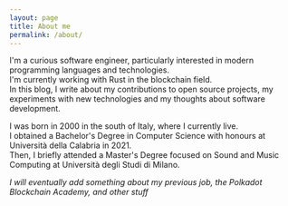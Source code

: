 ```yaml
---
layout: page
title: About me
permalink: /about/
---
```

I'm a curious software engineer, particularly interested in modern programming languages and technologies.  
I'm currently working with Rust in the blockchain field.  
In this blog, I write about my contributions to open source projects, my experiments with new technologies and my thoughts about software development.

I was born in 2000 in the south of Italy, where I currently live.  
I obtained a Bachelor's Degree in Computer Science with honours at Università della Calabria in 2021.  
Then, I briefly attended a Master's Degree focused on Sound and Music Computing at Università degli Studi di Milano.

*I will eventually add something about my previous job, the Polkadot Blockchain Academy, and other stuff*
